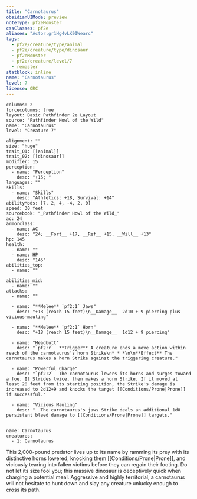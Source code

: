 ```yaml
---
title: "Carnotaurus"
obsidianUIMode: preview
noteType: pf2eMonster
cssClasses: pf2e
aliases: "Actor.gr1Hg4vLK9IWearc" 
tags:
  - pf2e/creature/type/animal
  - pf2e/creature/type/dinosaur
  - pf2eMonster
  - pf2e/creature/level/7
  - remaster
statblock: inline
name: "Carnotaurus"
level: 7
license: ORC
---
```


```statblock
columns: 2
forcecolumns: true
layout: Basic Pathfinder 2e Layout
source: "Pathfinder Howl of the Wild"
name: "Carnotaurus"
level: "Creature 7"

alignment: ""
size: "huge"
trait_01: [[animal]]
trait_02: [[dinosaur]]
modifier: 15
perception:
  - name: "Perception"
    desc: "+15; "
languages: ""
skills:
  - name: "Skills"
    desc: "Athletics: +18, Survival: +14"
abilityMods: [7, 2, 4, -4, 2, 0]
speed: 30 feet
sourcebook: "_Pathfinder Howl of the Wild_"
ac: 24
armorclass:
  - name: AC
    desc: "24; __Fort__ +17, __Ref__ +15, __Will__ +13"
hp: 145
health:
  - name: ""
  - name: HP
    desc: "145"
abilities_top:
  - name: ""

abilities_mid:
  - name: ""
attacks:
  - name: ""

  - name: "**Melee** `pf2:1` Jaws"
    desc: "+18 (reach 15 feet)\n__Damage__  2d10 + 9 piercing plus vicious-mauling"

  - name: "**Melee** `pf2:1` Horn"
    desc: "+18 (reach 15 feet)\n__Damage__  1d12 + 9 piercing"

  - name: "Headbutt"
    desc: "`pf2:r`  **Trigger** A creature ends a move action within reach of the carnotaurus's horn Strike\n* * *\n\n**Effect** The carnotaurus makes a horn Strike against the triggering creature."

  - name: "Powerful Charge"
    desc: "`pf2:2`  The carnotaurus lowers its horns and surges toward a foe. It Strides twice, then makes a horn Strike. If it moved at least 20 feet from its starting position, the Strike's damage is increased to 2d12+9 and knocks the target [[Conditions/Prone|Prone]] if successful."

  - name: "Vicious Mauling"
    desc: "  The carnotaurus's jaws Strike deals an additional 1d8 persistent bleed damage to [[Conditions/Prone|Prone]] targets."
 
```

```encounter-table
name: Carnotaurus
creatures:
  - 1: Carnotaurus
```



This 2,000-pound predator lives up to its name by ramming its prey with its distinctive horns lowered, knocking them [[Conditions/Prone|Prone]], and viciously tearing into fallen victims before they can regain their footing. Do not let its size fool you; this massive dinosaur is deceptively quick when charging a potential meal. Aggressive and highly territorial, a carnotaurus will not hesitate to hunt down and slay any creature unlucky enough to cross its path.
